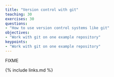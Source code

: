 ```yaml
---
title: "Version control with git"
teaching: 30
exercises: 30
questions:
- "How to use version control systems like git"
objectives:
- "Work with git on one example repository"
keypoints:
- "Work with git on one example repository"
---
```

FIXME

{% include links.md %}
